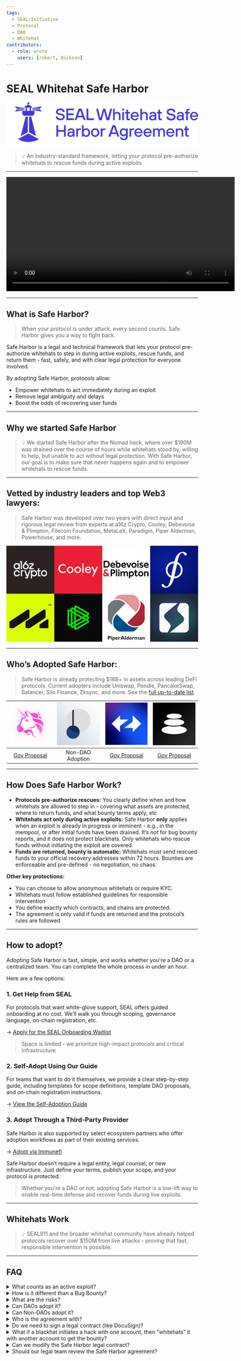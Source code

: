 ```yaml
---
tags:
  - SEAL/Initiative
  - Protocol
  - DAO
  - Whitehat
contributors:
  - role: wrote
    users: [robert, Dickson]
---
```


# SEAL Whitehat Safe Harbor

![](./images/whitehat-full-logo-blue.svg)


> 💡 An industry-standard framework, letting your protocol pre-authorize whitehats to rescue funds during active exploits 
> 

---

<div align="center">
  <video controls width="600">
    <source src="./images/Protocol_Explainer_Video.mp4" type="video/mp4">
    Your browser does not support the video tag.
  </video>
</div>


---

## What is Safe Harbor?

> When your protocol is under attack, every second counts. Safe Harbor gives you a way to fight back.
> 

Safe Harbor is a legal and technical framework that lets your protocol pre-authorize whitehats to step in during active exploits, rescue funds, and return them - fast, safely, and with clear legal protection for everyone involved.

By adopting Safe Harbor, protocols allow:

- Empower whitehats to act immediately during an exploit
- Remove legal ambiguity and delays
- Boost the odds of recovering user funds

---

## Why we started Safe Harbor

> 💡 We started Safe Harbor after the Nomad hack, where over $190M was drained over the course of hours while whitehats stood by, willing to help, but unable to act without legal protection. With Safe Harbor, our goal is to make sure that never happens again and to empower whitehats to rescue funds.

---

## Vetted by industry leaders and top Web3 lawyers:

> Safe Harbor was developed over two years with direct input and rigorous legal review from experts at a16z Crypto, Cooley, Debevoise & Plimpton, Filecoin Foundation, MetaLeX, Paradigm, Piper Alderman, Powerhouse, and more.
> 

![legal.png](./images/legal.png)

---

## Who’s Adopted Safe Harbor:

> Safe Harbor is already protecting $16B+ in assets across leading DeFi protocols. Current adopters include Uniswap, Pendle, PancakeSwap, Balancer, Silo Finance, Zksync, and more. See the [full up-to-date list](https://safeharbor.securityalliance.org/).
> 

| ![Uniswap](./images/Uniswap_logo.png) | ![Pendle](./images/Pendle_logo.png) | ![ZkSync](./images/Zksync_logo.png) | ![Balancer](./images/Balancer_logo.png) |
|:-----------------------------------:|:----------------------------------:|:----------------------------------:|:-------------------------------------:|
| [Gov Proposal](https://www.tally.xyz/gov/uniswap/proposal/79) | Non-DAO Adoption | [Gov Proposal](https://www.tally.xyz/gov/zksync/proposal/35395412545014978447594654620386134175315194219985614464693911512436668500487?govId=eip155:324:0x496869a7575A1f907D1C5B1eca28e4e9E382afAb) | [Gov Proposal](https://snapshot.box/#/s:balancer.eth/proposal/0x8c3fd2550184ec28653c46e959782f1a3127ca8aa6a5652494a9c29ad77d9b55) |

---

## **How Does Safe Harbor Work?**

- **Protocols pre-authorize rescues:** You clearly define when and how whitehats are allowed to step in - covering what assets are protected, where to return funds, and what bounty terms apply, etc
- **Whitehats act only during active exploits:** Safe Harbor **only** applies when an exploit is already in progress or imminent - e.g., in the mempool, or after initial funds have been drained. It’s *not* for bug bounty reports, and it does not protect blackhats. Only whitehats who rescue funds without initiating the exploit are covered.
- **Funds are returned, bounty is automatic:** Whitehats must send rescued funds to your official recovery addresses within 72 hours. Bounties are enforceable and pre-defined - no negotiation, no chaos.

**Other key protections:**

- You can choose to allow anonymous whitehats or require KYC.
- Whitehats must follow established guidelines for responsible intervention
- You define exactly which contracts, and chains are protected.
- The agreement is only valid if funds are returned and the protocol’s rules are followed

---

## How to adopt?

Adopting Safe Harbor is fast, simple, and works whether you're a DAO or a centralized team. You can complete the whole process in under an hour.

Here are a few options:

### 1. Get Help from SEAL

For protocols that want white-glove support, SEAL offers guided onboarding at no cost. We’ll walk you through scoping, governance language, on-chain registration, etc.

→ [Apply for the SEAL Onboarding Waitlist](https://form.typeform.com/to/QF3YjWno)

> Space is limited - we prioritize high-impact protocols and critical infrastructure
> 

### 2. Self-Adopt Using Our Guide

For teams that want to do it themselves, we provide a clear step-by-step guide, including templates for scope definitions, template DAO proposals, and on-chain registration instructions.

→ [View the Self-Adoption Guide](./self-adoption-guide.md)

### 3. Adopt Through a Third-Party Provider

Safe Harbor is also supported by select ecosystem partners who offer adoption workflows as part of their existing services. 

→ [Adopt via Immunefi](https://docs.google.com/forms/d/e/1FAIpQLSehHw_KyNfSr9YbnO1AB3OZ4cvVS2oInIxdveCPguR9GSxZFQ/viewform)




Safe Harbor doesn’t require a legal entity, legal counsel, or new infrastructure. Just define your terms, publish your scope, and your protocol is protected.

> Whether you're a DAO or not, adopting Safe Harbor is a low-lift way to enable real-time defense and recover funds during live exploits.
> 

---

## Whitehats Work

> 💡 SEAL911 and the broader whitehat community have already helped protocols recover over $150M from live attacks - proving that fast, responsible intervention is possible.


---

## FAQ

<details>
<summary>What counts as an active exploit?</summary>

An *active exploit* is one that’s already in progress or imminent - for example, a malicious transaction sitting in the mempool or a vulnerability that's already being exploited. Safe Harbor only applies when immediate action is required to prevent or stop fund loss. It does **not** apply to situations where there is no imminent threat and where responsible disclosure can prevent fund loss.

</details>

<details>
<summary>How is it different than a Bug Bounty?</summary>

Bug bounties reward whitehats for responsibly disclosing vulnerabilities *before* they’re exploited. Safe Harbor kicks in *after* an exploit is underway - when there’s no time for disclosure, and whitehats need legal cover to intervene and recover funds in real time.

</details>
    
<details>
<summary>What are the risks?</summary>

There is little to no risk. The status quo is the protocol is hacked and the hacker gets 100% of funds. But with Safe Harbor, we unlock the upside of whitehats stepping in and rescuing funds. So the worst case scenario is the status quo, while the best case scenario is all funds are rescued by the protocol.

Whitehats only receive protection if they follow every requirement. If no exploit happens, nothing changes. If they do not follow Safe Harbor, they’re a blackhat

</details>
    
<details>
<summary>Can DAOs adopt it?</summary>

Yes. Safe Harbor was built with DAOs in mind. No legal entity is required - just a governance vote and public on-chain registration. Many protocols who have adopted are DAOs (ex: Uniswap, Balancer, Zksync) 

</details>
    
<details>
<summary>Can Non-DAOs adopt it?</summary>

Yes. Centralized teams and foundations can also adopt Safe Harbor by publishing their scope and adoption terms. No DAO is required. Many protocols who have adopted are centralized teams (Pendle, Polymarket)

</details>

<details>
<summary>Who is the agreement with?</summary>

The Safe Harbor agreement is structured as a **public unilateral offer -** a legally binding offer made by your protocol to *any whitehat* who acts under the published terms. There’s no need to know or pre-approve the individual. If a whitehat follows your rules (e.g. intervenes during an active exploit, returns funds to the recovery address, meets any KYC requirements), the agreement becomes binding. No signatures or formal negotiation required.

</details>

<details>
<summary>Do we need to sign a legal contract (like DocuSign)?</summary>

Nope. Safe Harbor uses on-chain registration and public adoption details - no signatures or lawyers required. If you’re a DAO, a governance vote is enough.

</details>

<details>
<summary>What if a blackhat initiates a hack with one account, then “whitehats” it with another account to get the bounty?</summary>

They’re not covered. Safe Harbor protections **only** apply to whitehats who are fully independent from the original exploit. If someone initiates a hack and then tries to “rescue” the funds with another address, they’re still considered a blackhat - **no bounty, no legal protection, and fully liable**.
    
To reduce this risk even further, we recommend protocols set their Safe Harbor bounty cap **at or below** their existing bug bounty. This way, there’s no financial incentive to attempt an exploit - it's easier, safer, and more profitable to report the bug through your standard disclosure process than to fake a whitehat rescue under legal risk.

</details>

<details>
<summary>Can we modify the Safe Harbor legal contract?</summary>

We strongly discourage protocols from modifying the legal language of the Safe Harbor agreement. The framework is designed as a **standard** across the industry, so whitehats can understand the rules quickly and act confidently during emergencies.
    
That said, the agreement is built with flexibility where it matters: you define your scope - such as which contracts are covered, Asset Recovery Addresses, bounty terms, and KYC requirements. These parameters are designed to give you control without breaking the shared standard that makes Safe Harbor effective.

</details>

<details>
<summary>Should our legal team review the Safe Harbor agreement?</summary>

It’s optional. The agreement has already been vetted by leading law firms (Cooley, Debevoise & Plimpton, Piper Alderman) and adopted by top-tier protocols like Uniswap, Balancer, and Pendle.
    
That said, if your legal team wants to review it for extra peace of mind, they absolutely can. Just keep in mind: the agreement is a community standard designed for consistency, so major edits aren’t recommended (and usually unnecessary).

</details>

